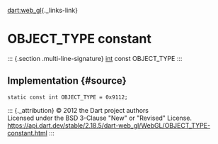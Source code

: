 [dart:web\_gl](../../dart-web_gl/dart-web_gl-library){._links-link}

OBJECT\_TYPE constant
=====================

::: {.section .multi-line-signature}
[int](../../dart-core/int-class) const OBJECT\_TYPE
:::

Implementation {#source}
--------------

``` {.language-dart data-language="dart"}
static const int OBJECT_TYPE = 0x9112;
```

::: {._attribution}
© 2012 the Dart project authors\
Licensed under the BSD 3-Clause \"New\" or \"Revised\" License.\
<https://api.dart.dev/stable/2.18.5/dart-web_gl/WebGL/OBJECT_TYPE-constant.html>
:::
